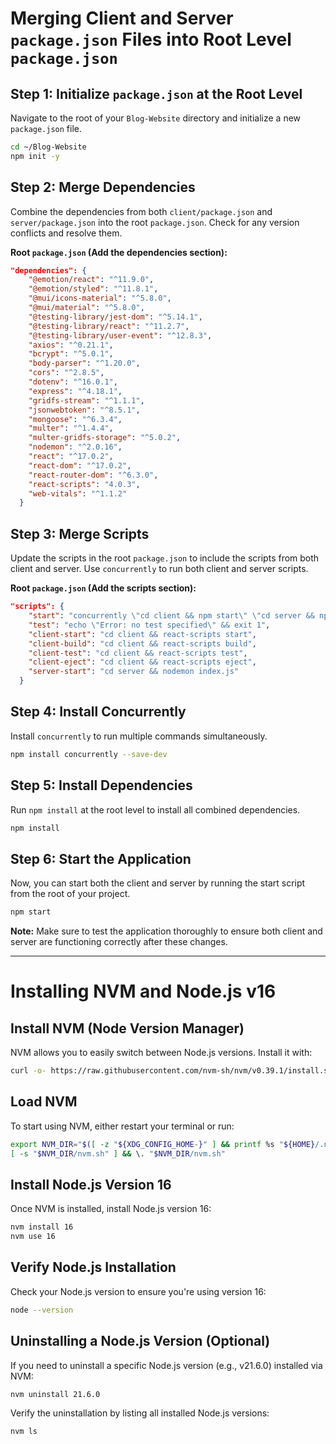 
# Merging Client and Server `package.json` Files into Root Level `package.json`

## Step 1: Initialize `package.json` at the Root Level
Navigate to the root of your `Blog-Website` directory and initialize a new `package.json` file.

```bash
cd ~/Blog-Website
npm init -y
```

## Step 2: Merge Dependencies
Combine the dependencies from both `client/package.json` and `server/package.json` into the root `package.json`. Check for any version conflicts and resolve them.

**Root `package.json` (Add the dependencies section):**

```json
"dependencies": {
    "@emotion/react": "^11.9.0",
    "@emotion/styled": "^11.8.1",
    "@mui/icons-material": "^5.8.0",
    "@mui/material": "^5.8.0",
    "@testing-library/jest-dom": "^5.14.1",
    "@testing-library/react": "^11.2.7",
    "@testing-library/user-event": "^12.8.3",
    "axios": "^0.21.1",
    "bcrypt": "^5.0.1",
    "body-parser": "^1.20.0",
    "cors": "^2.8.5",
    "dotenv": "^16.0.1",
    "express": "^4.18.1",
    "gridfs-stream": "^1.1.1",
    "jsonwebtoken": "^8.5.1",
    "mongoose": "^6.3.4",
    "multer": "^1.4.4",
    "multer-gridfs-storage": "^5.0.2",
    "nodemon": "^2.0.16",
    "react": "^17.0.2",
    "react-dom": "^17.0.2",
    "react-router-dom": "^6.3.0",
    "react-scripts": "4.0.3",
    "web-vitals": "^1.1.2"
  }
```

## Step 3: Merge Scripts
Update the scripts in the root `package.json` to include the scripts from both client and server. Use `concurrently` to run both client and server scripts.

**Root `package.json` (Add the scripts section):**

```json
"scripts": {
    "start": "concurrently \"cd client && npm start\" \"cd server && npm start\"",
    "test": "echo \"Error: no test specified\" && exit 1",
    "client-start": "cd client && react-scripts start",
    "client-build": "cd client && react-scripts build",
    "client-test": "cd client && react-scripts test",
    "client-eject": "cd client && react-scripts eject",
    "server-start": "cd server && nodemon index.js"
  }
```

## Step 4: Install Concurrently
Install `concurrently` to run multiple commands simultaneously.

```bash
npm install concurrently --save-dev
```

## Step 5: Install Dependencies
Run `npm install` at the root level to install all combined dependencies.

```bash
npm install
```

## Step 6: Start the Application
Now, you can start both the client and server by running the start script from the root of your project.

```bash
npm start
```

**Note:** Make sure to test the application thoroughly to ensure both client and server are functioning correctly after these changes.

---

# Installing NVM and Node.js v16

## Install NVM (Node Version Manager)
NVM allows you to easily switch between Node.js versions. Install it with:

```bash
curl -o- https://raw.githubusercontent.com/nvm-sh/nvm/v0.39.1/install.sh | bash
```

## Load NVM
To start using NVM, either restart your terminal or run:

```bash
export NVM_DIR="$([ -z "${XDG_CONFIG_HOME-}" ] && printf %s "${HOME}/.nvm" || printf %s "${XDG_CONFIG_HOME}/nvm")"
[ -s "$NVM_DIR/nvm.sh" ] && \. "$NVM_DIR/nvm.sh"
```

## Install Node.js Version 16
Once NVM is installed, install Node.js version 16:

```bash
nvm install 16
nvm use 16
```

## Verify Node.js Installation
Check your Node.js version to ensure you're using version 16:

```bash
node --version
```

## Uninstalling a Node.js Version (Optional)
If you need to uninstall a specific Node.js version (e.g., v21.6.0) installed via NVM:

```bash
nvm uninstall 21.6.0
```

Verify the uninstallation by listing all installed Node.js versions:

```bash
nvm ls
```
